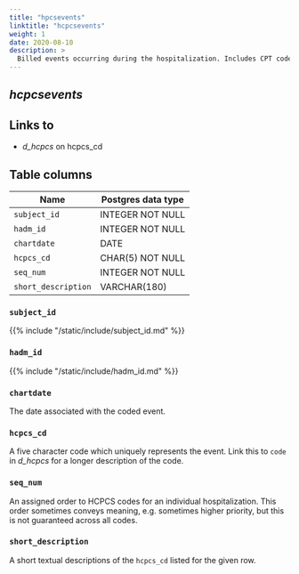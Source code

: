```yaml
---
title: "hpcsevents"
linktitle: "hcpcsevents"
weight: 1
date: 2020-08-10
description: >
  Billed events occurring during the hospitalization. Includes CPT codes.
---
```


## *hcpcsevents*

## Links to

* *d_hcpcs* on hcpcs_cd

<!--

# Important considerations

-->

## Table columns

| Name                | Postgres data type |
|---------------------|--------------------|
| `subject_id`        | INTEGER NOT NULL   |
| `hadm_id`           | INTEGER NOT NULL   |
| `chartdate`         | DATE               |
| `hcpcs_cd`          | CHAR(5) NOT NULL   |
| `seq_num`           | INTEGER NOT NULL   |
| `short_description` | VARCHAR(180)       |

### `subject_id`

{{% include "/static/include/subject_id.md" %}}

### `hadm_id`

{{% include "/static/include/hadm_id.md" %}}

### `chartdate`

The date associated with the coded event.

### `hcpcs_cd`

A five character code which uniquely represents the event.
Link this to `code` in *d_hcpcs* for a longer description of the code.

### `seq_num`

An assigned order to HCPCS codes for an individual hospitalization. This order sometimes conveys meaning, e.g. sometimes higher priority, but this is not guaranteed across all codes.

### `short_description`

A short textual descriptions of the `hcpcs_cd` listed for the given row.
